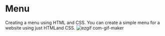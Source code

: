# Menu
Creating a menu using HTML and CSS.
You can create a simple menu for a website using just HTMLand CSS.
![ezgif com-gif-maker](https://user-images.githubusercontent.com/60385938/100197820-e7d6b900-2f20-11eb-9da8-1e2ac39c1926.gif)
